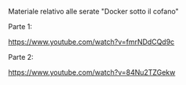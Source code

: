 Materiale relativo alle serate "Docker sotto il cofano"


Parte 1:

https://www.youtube.com/watch?v=fmrNDdCQd9c


Parte 2:

https://www.youtube.com/watch?v=84Nu2TZGekw
